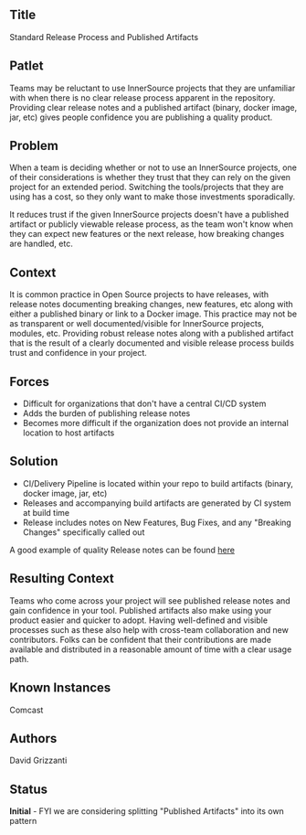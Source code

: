 ## Title

Standard Release Process and Published Artifacts

## Patlet

Teams may be reluctant to use InnerSource projects that they are unfamiliar with when there is no clear release process apparent in the repository.
Providing clear release notes and a published artifact (binary, docker image, jar, etc) gives people confidence you are publishing a quality product.

## Problem

When a team is deciding whether or not to use an InnerSource projects, one of their considerations is whether they trust that they can rely on the given project for an extended period. Switching the tools/projects that they are using has a cost, so they only want to make those investments sporadically.

It reduces trust if the given InnerSource projects doesn't have a published artifact or publicly viewable release process, as the team won't know when they can expect new features or the next release, how breaking changes are handled, etc.

## Context

It is common practice in Open Source projects to have releases, with release notes documenting breaking changes,
new features, etc along with either a published binary or link to a Docker image. This practice may not be as
transparent or well documented/visible for InnerSource projects, modules, etc. Providing robust release notes
along with a published artifact that is the result of a clearly documented and visible release process builds trust and confidence in your project.

## Forces

- Difficult for organizations that don't have a central CI/CD system
- Adds the burden of publishing release notes
- Becomes more difficult if the organization does not provide an internal location to host artifacts

## Solution

- CI/Delivery Pipeline is located within your repo to build artifacts (binary, docker image, jar, etc)
- Releases and accompanying build artifacts are generated by CI system at build time
- Release includes notes on New Features, Bug Fixes, and any "Breaking Changes" specifically called out

A good example of quality Release notes can be found [here](https://github.com/jaegertracing/jaeger/releases)

## Resulting Context

Teams who come across your project will see published release notes and gain confidence in your tool. Published artifacts also make using your product easier and quicker to adopt. Having well-defined and visible processes such as these also help with cross-team collaboration and new contributors. Folks can be confident that their contributions are made available and distributed in a reasonable amount of time with a clear usage path.

## Known Instances

Comcast

## Authors

David Grizzanti

## Status

**Initial** - FYI we are considering splitting "Published Artifacts" into its own pattern
